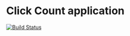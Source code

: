 # Click Count application

[![Build Status](https://travis-ci.com/bbenabbes/click-count.svg)](https://travis-ci.com/bbenabbes/click-count)
